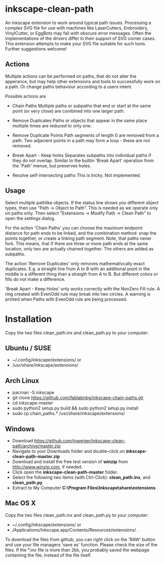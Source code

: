 inkscape-clean-path
===================

An inkscape extension to work around typical path issues.
Processing a complex SVG file for use with machines like LaserCutters,
Embroidery, VinylCutter, or EggBots may fail with obscure error messages. Often
the implementations of the drivers differ in their support of SVG corner cases.
This extension attempts to make your SVG file suitable for such tools. 
Further suggestions welcome!

Actions
-------

Multiple actions can be performed on paths, that do not alter the apperance, but may help other 
extensions and tools to successfully work on a path. Or change paths behaviour according to a users intent.

Possible actions are

* Chain Paths
  Multiple paths or subpaths that end or start at the same point (or very close) are combined into one larger path.

* Remove Duplicates
  Paths or objects that appear in the same place multiple times are reduced to only one.

* Remove Duplicate Points
  Path segments of length 0 are removed from a path. Two adjacient points in a path may form a loop - 
  these are not removed.

* Break Apart - Keep holes
  Separates subpaths into individual paths if they do not overlap. 
  Similar to the builtin 'Break Apart' operation from the 'Path' menue, but preserves holes.

* Resolve self-intersecting paths
  This is tricky. Not implemented.


Usage
-----
Select multiple pathlike objects. If the status line shows you different object types,
then use "Path -> Object to Path". This is needed as we operate only on paths only. 
Then select "Extensions -> Modify Path -> Clean Path" to open the settings dialog.

For the action 'Chain Paths' you can choose the maximum endpoint distance for
path ends to be linked, and the combination method: snap the points together,
or create a linking path segment.  Note, that paths never fork. This means,
that if there are three or more path ends at the same location, only two are
actually chained together. The others are added as subpaths.

The action 'Remove Duplicates' only removes mathemativcally exact duplicates.
E.g. a straight line from A to B with an additional point in the middle is a
different thing than a straigth from A to B. But different colors or fills do
not make a difference.

'Break Apart - Keep Holes' only works correctly with the NonZero Fill rule. A
ring created with EvenOdd rule may break into two circles. A warning is printed
when Paths with EvenOdd rule are being processed.


Installation
============

Copy the two files clean_path.inx and 
clean_path.py to your computer:

Ubuntu / SUSE
-------------
* ~/.config/inkscape/extensions/ or
* /usr/share/inkscape/extensions/

Arch Linux
----------
* pacman -S inkscape
* git clone https://github.com/fablabnbg/inkscape-chain-paths.git
* cd inkscape-master
* sudo python2 setup.py build && sudo python2 setup.py install
* sudo cp chain_paths.* /usr/share/inkscape/extensions/

Windows 
-------
* Download https://github.com/jnweiger/inkscape-clean-path/archive/master.zip
* Navigate to your Downloads folder and double-click on **inkscape-clean-path-master.zip**
* Download and install the free test version of **winzip** from http://www.winzip.com, if needed.
* Click open the **inkscape-clean-path-master** folder.
* Select the following two items (with Ctrl-Click): **clean_path.inx**, and **clean_path.py**
* Extract to My Computer **C:\Program Files\Inkscape\share\extensions**


Mac OS X
--------
Copy the two files clean_path.inx and clean_path.py to your computer:
* ~/.config/inkscape/extensions/ or
*  /Applications/Inkscape.app/Contents/Resources/extensions/ .

To download the files from github, you can right click on the 'RAW' button and use your file managers 'save as' function.  Please check the size of the files. If the *.inx file is more than 2kb, you probably saved the webpage containing the file, instead of the file itself.



